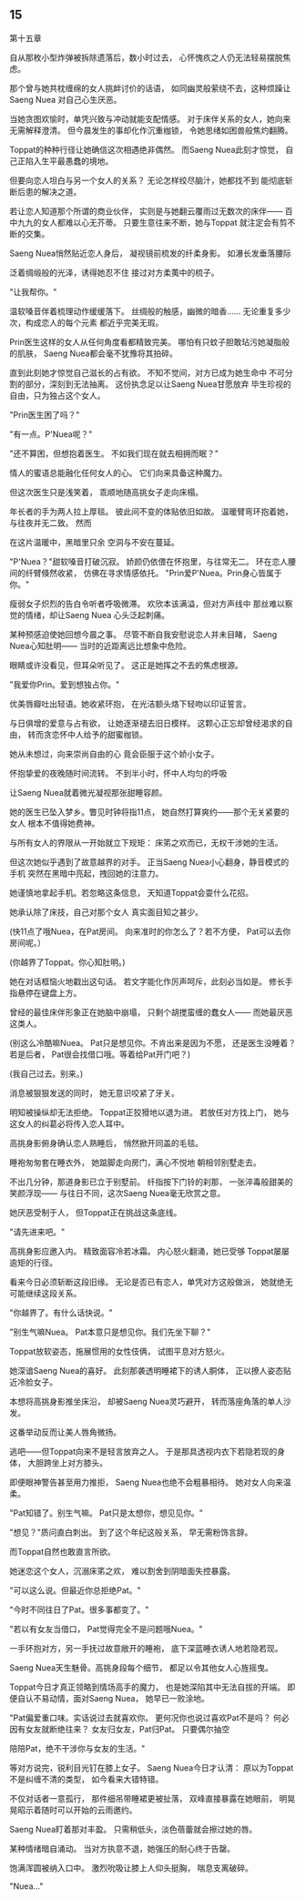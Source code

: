 ## 15

第十五章

自从那枚小型炸弹被拆除遗落后，数小时过去，
心怀愧疚之人仍无法轻易摆脱焦虑。

那个曾与她共枕缠绵的女人挑衅讨价的话语，
如同幽灵般萦绕不去，这种烦躁让Saeng Nuea
对自己心生厌恶。

当她贪图欢愉时，单凭兴致与冲动就能支配情感。
对于床伴关系的女人，她向来无需解释澄清。
但今晨发生的事却化作沉重枷锁，
令她思绪如困兽般焦灼翻腾。

Toppat的种种行径让她确信这次相遇绝非偶然。
而Saeng Nuea此刻才惊觉，
自己正陷入生平最愚蠢的境地。

但要向恋人坦白与另一个女人的关系？
无论怎样绞尽脑汁，她都找不到
能彻底斩断后患的解决之道。

若让恋人知道那个所谓的商业伙伴，
实则是与她翻云覆雨过无数次的床伴——
百中九九的女人都难以心无芥蒂。
只要生意往来不断，她与Toppat
就注定会有剪不断的交集。

Saeng Nuea悄然贴近恋人身后，
凝视镜前梳发的纤柔身影。
如瀑长发垂落腰际

泛着绸缎般的光泽，诱得她忍不住
接过对方柔荑中的梳子。

"让我帮你。"

温软嗓音伴着梳理动作缓缓落下。
丝绸般的触感，幽微的暗香……
无论重复多少次，构成恋人的每个元素
都近乎完美无瑕。

Prin医生这样的女人从任何角度看都精致完美。
哪怕有只蚊子胆敢玷污她凝脂般的肌肤，
Saeng Nuea都会毫不犹豫将其拍碎。

直到此刻她才惊觉自己滋长的占有欲。
不知不觉间，对方已成为她生命中
不可分割的部分，深刻到无法抽离。
这份执念足以让Saeng Nuea甘愿放弃
毕生珍视的自由，只为独占这个女人。

"Prin医生困了吗？"

"有一点。P'Nuea呢？"

"还不算困，但想抱着医生。
不如我们现在就去相拥而眠？"

情人的蜜语总能融化任何女人的心。
它们向来具备这种魔力。

但这次医生只是浅笑着，
乖顺地随高挑女子走向床榻。

年长者的手为两人拉上厚毯。
彼此间不变的体贴依旧如故。
温暖臂弯环抱着她，与往夜并无二致。
然而

在这片温暖中，黑暗里只余
空洞与不安在蔓延。

"P'Nuea？"甜软嗓音打破沉寂。
娇颜仍依偎在怀抱里，与往常无二。
环在恋人腰间的纤臂倏然收紧，
仿佛在寻求情感依托。
"Prin爱P'Nuea。Prin身心皆属于你。"

瘦弱女子炽烈的告白令听者呼吸微滞。
欢欣本该满溢，但对方声线中
那丝难以察觉的情绪，却让Saeng Nuea
心头泛起刺痛。

某种预感迫使她回想今晨之事。
尽管不断自我安慰说恋人并未目睹，
Saeng Nuea心知肚明——
当时的近距离远比想象中危险。

眼睛或许没看见，但耳朵听见了。
这正是她挥之不去的焦虑根源。

"我爱你Prin。爱到想独占你。"

优美唇瓣吐出轻语。她收紧环抱，
在光洁额头烙下轻吻以印证誓言。

与日俱增的爱意与占有欲，
让她逐渐褪去旧日模样。
这颗心正忘却曾经渴求的自由，
转而贪恋怀中人给予的甜蜜枷锁。

她从未想过，向来崇尚自由的心
竟会臣服于这个娇小女子。

怀抱挚爱的夜晚随时间流转。
不到半小时，怀中人均匀的呼吸

让Saeng Nuea就着微光凝视那张甜睡容颜。

她的医生已坠入梦乡。瞥见时钟将指11点，
她自然打算爽约——那个无关紧要的女人
根本不值得她费神。

与所有女人的界限从一开始就立下规矩：
床笫之欢而已，无权干涉她的生活。

但这次她似乎遇到了故意越界的对手。
正当Saeng Nuea小心翻身，静音模式的手机
突然在黑暗中亮起，拽回她的注意力。

她谨慎地拿起手机。若忽略这条信息，
天知道Toppat会耍什么花招。

她承认除了床技，自己对那个女人
真实面目知之甚少。

(快11点了哦Nuea，在Pat房间。
向来准时的你怎么了？若不方便，
Pat可以去你房间呢。）

(你越界了Toppat。你心知肚明。)

她在对话框恼火地戳出这句话。
若文字能化作厉声呵斥，此刻必当如是。
修长手指悬停在键盘上方。

曾经的最佳床伴形象正在她脑中崩塌，
只剩个胡搅蛮缠的蠢女人——
而她最厌恶这类人。

(别这么冷酷嘛Nuea。
Pat只是想见你。不肯出来是因为不愿，
还是医生没睡着？若是后者，
Pat很会找借口哦。等着给Pat开门吧？)

(我自己过去。别来。)

消息被狠狠发送的同时，
她无意识咬紧了牙关。

明知被操纵却无法拒绝。
Toppat正狡猾地以退为进。
若放任对方找上门，
她与这女人的纠葛必将传入恋人耳中。

高挑身影俯身确认恋人熟睡后，
悄然掀开同盖的毛毯。

睡袍匆匆套在睡衣外，
她踮脚走向房门，满心不悦地
朝相邻别墅走去。

不出几分钟，那道身影已立于别墅前。
纤指按下门铃的刹那，
一张淬毒般甜美的笑颜浮现——
与往日不同，这次Saeng Nuea毫无欣赏之意。

她厌恶受制于人，
但Toppat正在挑战这条底线。

"请先进来吧。"

高挑身影应邀入内。
精致面容冷若冰霜。
内心怒火翻涌，她已受够
Toppat屡屡逾矩的行径。

看来今日必须斩断这段旧缘。
无论是否已有恋人，单凭对方这般做派，
她就绝无可能继续这段关系。

"你越界了。有什么话快说。"

"别生气嘛Nuea。
Pat本意只是想见你。我们先坐下聊？"

Toppat放软姿态，施展惯用的女性伎俩，
试图平息对方怒火。

她深谙Saeng Nuea的喜好。
此刻那袭透明睡裙下的诱人胴体，
正以撩人姿态贴近冷脸女子。

本想将高挑身影推坐床沿，
却被Saeng Nuea灵巧避开，
转而落座角落的单人沙发。

这番举动反而让美人唇角微扬。

逃吧——但Toppat向来不是轻言放弃之人。
于是那具透视内衣下若隐若现的身体，
大胆跨坐上对方膝头。

即便眼神警告甚至用力推拒，
Saeng Nuea也绝不会粗暴相待。
她对女人向来温柔。

"Pat知错了。别生气嘛。
Pat只是太想你，想见见你。"

"想见？"质问直白刺出。
到了这个年纪这般关系，
早无需粉饰言辞。

而Toppat自然也敢直言所欲。

她迷恋这个女人，沉溺床笫之欢，
难以割舍到阴暗面失控暴露。

"可以这么说。但最近你总拒绝Pat。"

"今时不同往日了Pat。很多事都变了。"

"若以有女友当借口，
Pat觉得完全不是问题哦Nuea。"

一手环抱对方，另一手抚过故意敞开的睡袍，
底下深蓝睡衣诱人地若隐若现。

Saeng Nuea天生魅骨。高挑身段每个细节，
都足以令其他女人心旌摇曳。

Toppat今日才真正领略到情场高手的魔力，
也是她深陷其中无法自拔的开端。
即便自认不易动情，面对Saeng Nuea，
她早已一败涂地。

"Pat偏爱重口味。实话说过去就喜欢你。
更何况你也说过喜欢Pat不是吗？
何必因有女友就断绝往来？
女友归女友，Pat归Pat。
只要偶尔抽空

陪陪Pat，绝不干涉你与女友的生活。"

等对方说完，锐利目光钉在膝上女子。
Saeng Nuea今日才认清：
原以为Toppat不是纠缠不清的类型，
如今看来大错特错。

不仅对话者一意孤行，
那件细吊带睡裙更被扯落，
双峰直接暴露在她眼前，
明晃晃昭示着随时可以开始的云雨邀约。

Saeng Nuea盯着那对丰盈。
只需稍低头，淡色蓓蕾就会擦过她的唇。

某种情绪暗自涌动。
当对方执意不退，她强压的耐心终于告罄。

饱满浑圆被纳入口中。
激烈吮吸让膝上人仰头挺胸，
喘息支离破碎。

"Nuea…"
